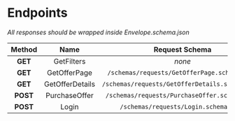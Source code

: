 # Endpoints

*All responses should be wrapped inside Envelope.schema.json*

| Method | Name  | Request Schema | Response Schema |
|:------:|:-----:|:--------------:|:---------------:|
| **GET** | GetFilters | *none* | `/schemas/responses/GetFilters.schema.json` |
| **GET** | GetOfferPage | `/schemas/requests/GetOfferPage.schema.json` | `/schemas/responses/GetOfferPage.schema.json` |
| **GET** | GetOfferDetails | `/schemas/requests/GetOfferDetails.schema.json` | `/schemas/responses/GetOfferDetails.schema.json` |
| **POST** | PurchaseOffer | `/schemas/requests/PurchaseOffer.schema.json` | `/schemas/responses/PurchaseOffer.schema.json` |
| **POST** | Login | `/schemas/requests/Login.schema.json` | `/schemas/responses/Login.schema.json` |
